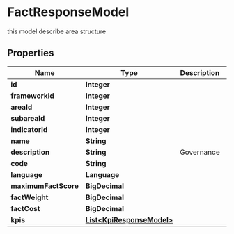 

# FactResponseModel

this model describe area structure

## Properties

| Name | Type | Description | Notes |
|------------ | ------------- | ------------- | -------------|
|**id** | **Integer** |  |  |
|**frameworkId** | **Integer** |  |  |
|**areaId** | **Integer** |  |  |
|**subareaId** | **Integer** |  |  |
|**indicatorId** | **Integer** |  |  |
|**name** | **String** |  |  |
|**description** | **String** | Governance |  [optional] |
|**code** | **String** |  |  |
|**language** | **Language** |  |  |
|**maximumFactScore** | **BigDecimal** |  |  |
|**factWeight** | **BigDecimal** |  |  |
|**factCost** | **BigDecimal** |  |  |
|**kpis** | [**List&lt;KpiResponseModel&gt;**](KpiResponseModel.md) |  |  |



